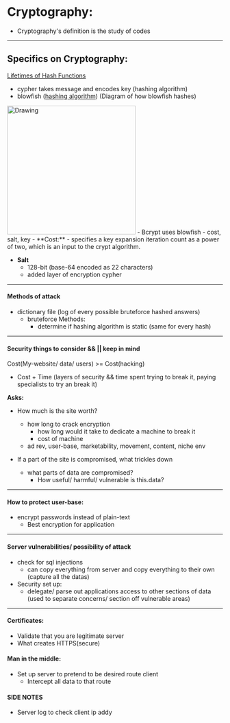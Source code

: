 # Cryptography:

- Cryptography's definition is the study of codes

---
## Specifics on Cryptography:
[Lifetimes of Hash Functions](http://valerieaurora.org/hash.html)
- cypher takes message and encodes key (hashing algorithm)
- blowfish ([hashing algorithm](https://www.schneier.com/academic/blowfish/))
(Diagram of how blowfish hashes)
<img src="/Blowfish_diagram.png" alt="Drawing" style="width: 300px;"/>
  - Bcrypt uses blowfish
  - cost, salt, key
- **Cost:**
  - specifies a key expansion iteration count as a power of two, which is an input to the crypt algorithm.

- **Salt**
  - 128-bit (base-64 encoded as 22 characters)
  - added layer of encryption cypher

---

#### Methods of attack
  - dictionary file (log of every possible bruteforce hashed answers)
    - bruteforce Methods:
      - determine if hashing algorithm is static (same for every hash)

---

#### Security things to consider && ||  keep in mind
Cost(My-website/ data/ users) >= Cost(hacking)
- Cost + Time (layers of security && time spent trying to break it, paying specialists to try an break it)

**Asks:**
- How much is the site worth?
  - how long to crack encryption
    - how long would it take to dedicate a machine to break it
    - cost of machine
  - ad rev, user-base, marketability, movement, content, niche env

- If a part of the site is compromised, what trickles down
  - what parts of data are compromised?
    - How useful/ harmful/ vulnerable is this.data?

---

#### How to protect user-base:
- encrypt passwords instead of plain-text
  - Best encryption for application

---

#### Server vulnerabilities/ possibility of attack
- check for sql injections
  - can copy everything from server and copy everything to their own (capture all the datas)
- Security set up:
  - delegate/ parse out applications access to other sections of data (used to separate concerns/ section off vulnerable areas)

---

#### Certificates:
- Validate that you are legitimate server
- What creates HTTPS(secure)

#### Man in the middle:
- Set up server to pretend to be desired route client
  - Intercept all data to that route

#### SIDE NOTES
  - Server log to check client ip addy
